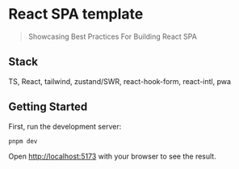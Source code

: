 # React SPA template

> Showcasing Best Practices For Building React SPA

## Stack

TS, React, tailwind, zustand/SWR, react-hook-form, react-intl, pwa

## Getting Started

First, run the development server:

```bash
pnpm dev
```

Open [http://localhost:5173](http://localhost:5173) with your browser to see the result.
